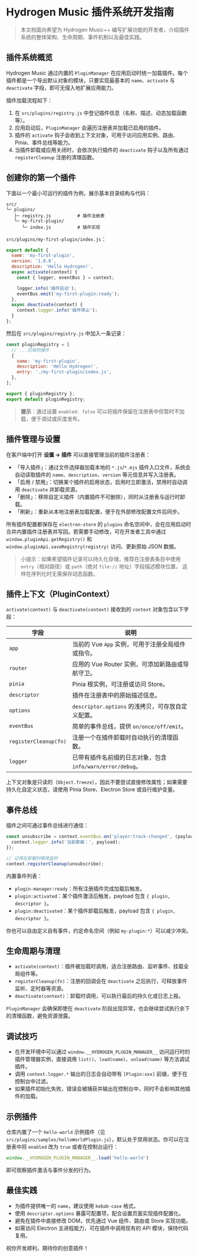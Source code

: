 # Hydrogen Music 插件系统开发指南

> 本文档面向希望为 Hydrogen Music++ 编写扩展功能的开发者，介绍插件系统的整体架构、生命周期、事件机制以及最佳实践。

## 插件系统概览

Hydrogen Music 通过内置的 `PluginManager` 在应用启动时统一加载插件。每个插件都是一个导出默认对象的模块，只要实现最基本的 `name`、`activate` 与 `deactivate` 字段，即可无侵入地扩展应用能力。

插件加载流程如下：

1. 在 `src/plugins/registry.js` 中登记插件信息（名称、描述、动态加载函数等）。
2. 应用启动后，`PluginManager` 会遍历注册表并加载已启用的插件。
3. 插件的 `activate` 钩子会收到上下文对象，可用于访问应用实例、路由、Pinia、事件总线等能力。
4. 当插件卸载或应用关闭时，会依次执行插件的 `deactivate` 钩子以及所有通过 `registerCleanup` 注册的清理函数。

## 创建你的第一个插件

下面以一个最小可运行的插件为例，展示基本目录结构与代码：

```text
src/
└─ plugins/
   ├─ registry.js          # 插件注册表
   └─ my-first-plugin/
      └─ index.js          # 插件实现
```

`src/plugins/my-first-plugin/index.js`：

```js
export default {
  name: 'my-first-plugin',
  version: '1.0.0',
  description: 'Hello Hydrogen!',
  async activate(context) {
    const { logger, eventBus } = context;

    logger.info('插件启动');
    eventBus.emit('my-first-plugin:ready');
  },
  async deactivate(context) {
    context.logger.info('插件停止');
  }
};
```

然后在 `src/plugins/registry.js` 中加入一条记录：

```js
const pluginRegistry = [
  // ...已有的插件
  {
    name: 'my-first-plugin',
    description: 'Hello Hydrogen!',
    entry: './my-first-plugin/index.js',
  },
];

export { pluginRegistry };
export default pluginRegistry;
```

> **提示**：通过设置 `enabled: false` 可以将插件保留在注册表中但暂时不加载，便于调试或灰度发布。

## 插件管理与设置

在客户端中打开 **设置 → 插件** 可以直接管理当前的插件注册表：

- 「导入插件」：通过文件选择器加载本地的 `*.js`/`*.mjs` 插件入口文件，系统会自动读取插件的 `name`、`description`、`version` 等元信息并写入注册表。
- 「启用 / 禁用」：切换某个插件的启用状态，启用时立即激活，禁用时自动调用 `deactivate` 并卸载资源。
- 「删除」：移除自定义插件（内置插件不可删除），同时从注册表与运行时卸载。
- 「刷新」：重新从本地注册表加载配置，便于在外部修改配置文件后同步。

所有插件配置都保存在 `electron-store` 的 `plugins` 命名空间中，会在应用启动时合并内置插件注册表并写回。若需要手动修改，可在开发者工具中通过
`window.pluginApi.getRegistry()` 和 `window.pluginApi.saveRegistry(registry)` 访问、更新原始 JSON 数据。

> 小提示：如果希望插件记录可以持久化存储，推荐在注册表条目中使用 `entry`（相对路径）或 `path`（绝对 `file://` 地址）字段描述模块位置，
> 这样在序列化时无需保存动态函数。

## 插件上下文（PluginContext）

`activate(context)` 与 `deactivate(context)` 接收到的 `context` 对象包含以下字段：

| 字段 | 说明 |
| ---- | ---- |
| `app` | 当前的 Vue `App` 实例，可用于注册全局组件或指令。 |
| `router` | 应用的 Vue Router 实例，可添加新路由或导航守卫。 |
| `pinia` | Pinia 根实例，可注册或访问 Store。 |
| `descriptor` | 插件在注册表中的原始描述信息。 |
| `options` | `descriptor.options` 的浅拷贝，可存放自定义配置。 |
| `eventBus` | 简单的事件总线，提供 `on/once/off/emit`。 |
| `registerCleanup(fn)` | 注册一个在插件卸载时自动执行的清理函数。 |
| `logger` | 已带有插件名前缀的日志对象，包含 `info/warn/error/debug`。 |

上下文对象是只读的（`Object.freeze`），因此不要尝试直接修改属性；如果需要持久化自定义状态，请使用 Pinia Store、Electron Store 或自行维护变量。

## 事件总线

插件之间可通过事件总线进行通信：

```js
const unsubscribe = context.eventBus.on('player:track-changed', (payload) => {
  context.logger.info('当前歌曲：', payload);
});

// 记得在卸载时移除监听
context.registerCleanup(unsubscribe);
```

内置事件列表：

- `plugin-manager:ready`：所有注册插件完成加载后触发。
- `plugin:activated`：某个插件激活后触发，payload 包含 `{ plugin, descriptor }`。
- `plugin:deactivated`：某个插件卸载后触发，payload 包含 `{ plugin, descriptor }`。

你也可以自由定义自有事件，约定命名空间（例如 `my-plugin:*`）可以减少冲突。

## 生命周期与清理

- `activate(context)`：插件被加载时调用，适合注册路由、监听事件、挂载全局组件等。
- `registerCleanup(fn)`：注册的回调会在 `deactivate` 之后执行，可释放事件监听、定时器等资源。
- `deactivate(context)`：卸载时调用，可以执行最后的持久化或日志上报。

`PluginManager` 会确保即使在 `deactivate` 阶段出现异常，也会继续尝试执行余下的清理函数，避免资源泄露。

## 调试技巧

- 在开发环境中可以通过 `window.__HYDROGEN_PLUGIN_MANAGER__` 访问运行时的插件管理器实例，直接调用 `list()`、`load(name)`、`unload(name)` 等方法调试插件。
- 调用 `context.logger.*` 输出的日志会自动带有 `[Plugin:xxx]` 前缀，便于在控制台中过滤。
- 如果插件初始化失败，错误会被捕获并输出在控制台中，同时不会影响其他插件的加载。

## 示例插件

仓库内置了一个 `hello-world` 示例插件（见 `src/plugins/samples/helloWorldPlugin.js`），默认处于禁用状态。你可以在注册表中将 `enabled` 改为 `true` 或者在控制台运行：

```js
window.__HYDROGEN_PLUGIN_MANAGER__.load('hello-world')
```

即可观察插件激活与事件分发的行为。

## 最佳实践

- 为插件提供唯一的 `name`，建议使用 `kebab-case` 格式。
- 使用 `descriptor.options` 暴露可配置项，配合设置页面实现插件配置化。
- 避免在插件中直接修改 DOM，优先通过 Vue 组件、路由或 Store 实现功能。
- 如需访问 Electron 主进程能力，可在插件中调用现有的 API 模块，保持代码复用。

祝你开发顺利，期待你的创意插件！
